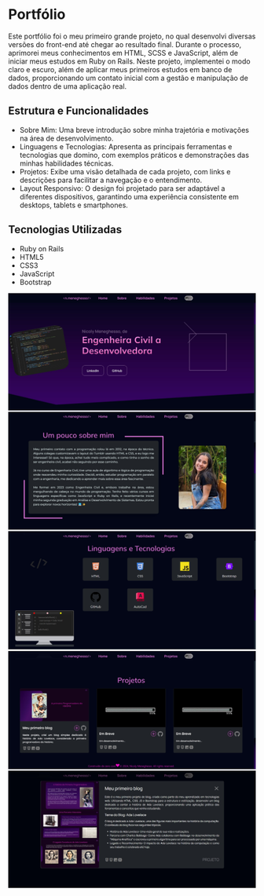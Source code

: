 # Portfólio

Este portfólio foi o meu primeiro grande projeto, no qual desenvolvi diversas versões do front-end até chegar ao resultado final. Durante o processo, aprimorei meus conhecimentos em HTML, SCSS e JavaScript, além de iniciar meus estudos em Ruby on Rails. Neste projeto, implementei o modo claro e escuro, além de aplicar meus primeiros estudos em banco de dados, proporcionando um contato inicial com a gestão e manipulação de dados dentro de uma aplicação real.

## Estrutura e Funcionalidades

* Sobre Mim: Uma breve introdução sobre minha trajetória e motivações na área de desenvolvimento.
* Linguagens e Tecnologias: Apresenta as principais ferramentas e tecnologias que domino, com exemplos práticos e demonstrações das minhas habilidades técnicas.
* Projetos: Exibe uma visão detalhada de cada projeto, com links e descrições para facilitar a navegação e o entendimento.
* Layout Responsivo: O design foi projetado para ser adaptável a diferentes dispositivos, garantindo uma experiência consistente em desktops, tablets e smartphones.

## Tecnologias Utilizadas

* Ruby on Rails
* HTML5
* CSS3
* JavaScript
* Bootstrap

![Capa do Projeto](./app/assets/images/capa.jpg)
![Sobre im](./app/assets/images/about.jpg)
![Tecnologias](./app/assets/images/skills.jpg)
![Projetos](./app/assets/images/projects.jpg)
![Modal](./app/assets/images/modal.jpg)





